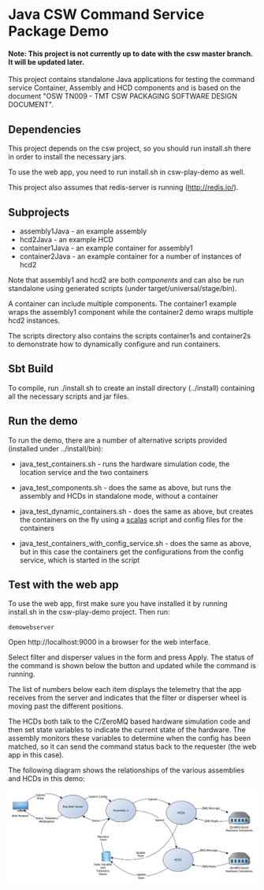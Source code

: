 Java CSW Command Service Package Demo
=====================================

#### Note: This project is not currently up to date with the csw master branch. It will be updated later.

This project contains standalone Java applications for testing the command service
Container, Assembly and HCD components and is based on
the document "OSW TN009 - TMT CSW PACKAGING SOFTWARE DESIGN DOCUMENT".

Dependencies
------------

This project depends on the csw project, so you should run install.sh there in order to
install the necessary jars.

To use the web app, you need to run install.sh in csw-play-demo as well.

This project also assumes that redis-server is running (http://redis.io/).


Subprojects
----------

* assembly1Java - an example assembly
* hcd2Java - an example HCD
* container1Java - an example container for assembly1
* container2Java - an example container for a number of instances of hcd2

Note that assembly1 and hcd2 are both _components_ and can also be run standalone using generated scripts
(under target/universal/stage/bin).

A container can include multiple components. The container1 example wraps the assembly1 component while the
container2 demo wraps multiple hcd2 instances.

The scripts directory also contains the scripts container1s and container2s to demonstrate how to
dynamically configure and run containers.

Sbt Build
---------

To compile, run ./install.sh to create an install directory (../install) containing all the necessary scripts and jar files.

Run the demo
------------

To run the demo, there are a number of alternative scripts provided (installed under ../install/bin):

* java_test_containers.sh - runs the hardware simulation code, the location service and the two containers

* java_test_components.sh - does the same as above, but runs the assembly and HCDs in standalone mode, without a container

* java_test_dynamic_containers.sh - does the same as above, but creates the containers on the fly using a
  [scalas](http://www.scala-sbt.org/0.13/docs/Scripts.html)
  script and config files for the containers

* java_test_containers_with_config_service.sh - does the same as above, but in this case the containers get the
  configurations from the config service, which is started in the script

Test with the web app
---------------------

To use the web app, first make sure you have installed it by running install.sh in
the csw-play-demo project. Then run:

    demowebserver

Open http://localhost:9000 in a browser for the web interface.

Select filter and disperser values in the form and press Apply.
The status of the command is shown below the button and updated
while the command is running.

The list of numbers below each item displays the telemetry that the app receives from
the server and indicates that the filter or disperser wheel is moving past
the different positions.

The HCDs both talk to the C/ZeroMQ based hardware simulation code and then set state
variables to indicate the current state of the hardware. The assembly monitors these
variables to determine when the config has been matched, so it can send the command
status back to the requester (the web app in this case).

The following diagram shows the relationships of the various assemblies and HCDs in this demo:

![PkgTest diagram](doc/PkgTest.jpg)
